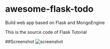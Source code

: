 awesome-flask-todo
==================

Build  web app based on Flask and MongoEngine  

This is the source code of Flask Tutorial  

##Screenshot 
![screenshot](https://github.com/defshine/awesome-flask-todo/blob/master/screenshot/screenshort.png)